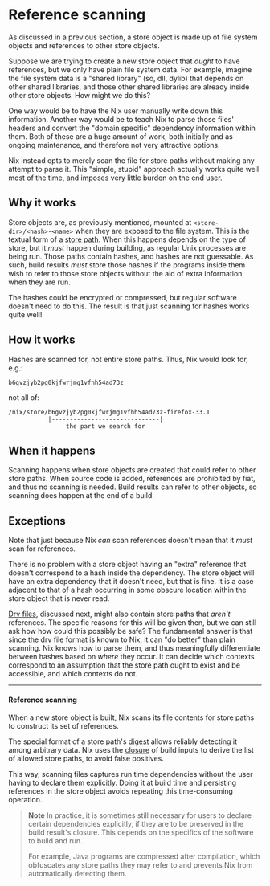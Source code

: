 # Reference scanning

As discussed in a previous section, a store object is made up of file system objects and references to other store objects.

Suppose we are trying to create a new store object that *ought* to have references, but we only have plain file system data.
For example, imagine the file system data is a "shared library" (so, dll, dylib) that depends on other shared libraries, and those other shared libraries are already inside other store objects.
How might we do this?

One way would be to have the Nix user manually write down this information.
Another way would be to teach Nix to parse those files' headers and convert the "domain specific" dependency information within them.
Both of these are a huge amount of work, both initially and as ongoing maintenance, and therefore not very attractive options.

Nix instead opts to merely scan the file for store paths without making any attempt to parse it.
This "simple, stupid" approach actually works quite well most of the time, and imposes very little burden on the end user.

## Why it works

Store objects are, as previously mentioned, mounted at `<store-dir>/<hash>-<name>` when they are exposed to the file system.
This is the textual form of a [store path](./path.md).
When this happens depends on the type of store, but it *must* happen during building, as regular Unix processes are being run.
Those paths contain hashes, and hashes are not guessable.
As such, build results *must* store those hashes if the programs inside them wish to refer to those store objects without the aid of extra information when they are run.

The hashes could be encrypted or compressed, but regular software doesn't need to do this.
The result is that just scanning for hashes works quite well!

## How it works

Hashes are scanned for, not entire store paths.
Thus, Nix would look for, e.g.:
```
b6gvzjyb2pg0kjfwrjmg1vfhh54ad73z
```
not all of:
```
/nix/store/b6gvzjyb2pg0kjfwrjmg1vfhh54ad73z-firefox-33.1
           |------------------------------|
                the part we search for
```

## When it happens

Scanning happens when store objects are created that could refer to other store paths.
When source code is added, references are prohibited by fiat, and thus no scanning is needed.
Build results can refer to other objects, so scanning does happen at the end of a build.

## Exceptions

Note that just because Nix *can* scan references doesn't mean that it *must* scan for references.

There is no problem with a store object having an "extra" reference that doesn't correspond to a hash inside the dependency.
The store object will have an extra dependency that it doesn't need, but that is fine.
It is a case adjacent to that of a hash occurring in some obscure location within the store object that is never read.

[Drv files](./drv/index.md), discussed next, might also contain store paths that *aren't* references.
The specific reasons for this will be given then, but we can still ask how how could this possibly be safe?
The fundamental answer is that since the drv file format is known to Nix, it can "do better" than plain scanning.
Nix knows how to parse them, and thus meaningfully differentiate between hashes based on *where* they occur.
It can decide which contexts correspond to an assumption that the store path ought to exist and be accessible, and which contexts do not.


---------------------

#### Reference scanning

When a new store object is built, Nix scans its file contents for store paths to construct its set of references.

The special format of a store path's [digest](#digest) allows reliably detecting it among arbitrary data.
Nix uses the [closure](@docroot@/glossary.md#gloss-closure) of build inputs to derive the list of allowed store paths, to avoid false positives.

This way, scanning files captures run time dependencies without the user having to declare them explicitly.
Doing it at build time and persisting references in the store object avoids repeating this time-consuming operation.

> **Note**
> In practice, it is sometimes still necessary for users to declare certain dependencies explicitly, if they are to be preserved in the build result's closure.
This depends on the specifics of the software to build and run.
>
> For example, Java programs are compressed after compilation, which obfuscates any store paths they may refer to and prevents Nix from automatically detecting them.
